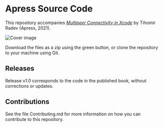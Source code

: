 # Apress Source Code

This repository accompanies [*Multipeer Connectivity in Xcode*](https://rd.springer.com/video/10.1007/%isbn%) by Tihomir Radev (Apress, 2021).

[comment]: #cover
![Cover image](%isbn%.jpg)

Download the files as a zip using the green button, or clone the repository to your machine using Git.

## Releases

Release v1.0 corresponds to the code in the published book, without corrections or updates.

## Contributions

See the file Contributing.md for more information on how you can contribute to this repository.